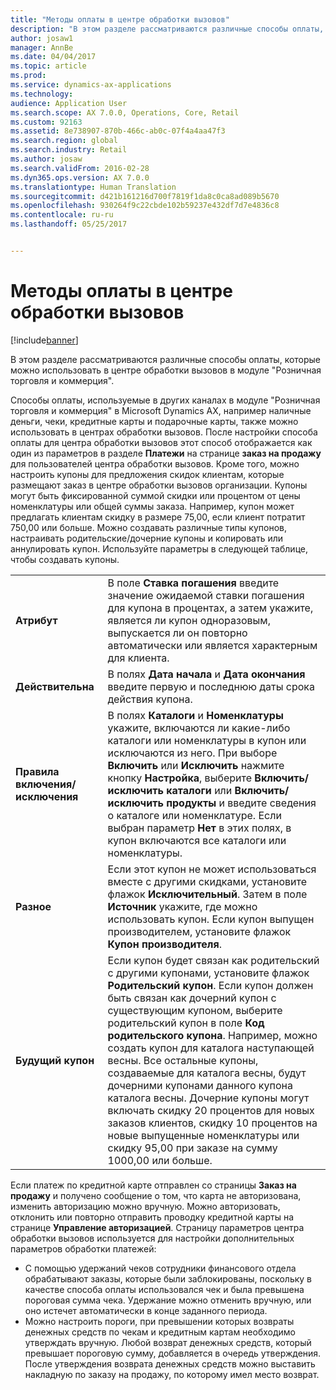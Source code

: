 ```yaml
---
title: "Методы оплаты в центре обработки вызовов"
description: "В этом разделе рассматриваются различные способы оплаты, которые можно использовать в центре обработки вызовов в модуле &quot;Розничная торговля и коммерция&quot;."
author: josaw1
manager: AnnBe
ms.date: 04/04/2017
ms.topic: article
ms.prod: 
ms.service: dynamics-ax-applications
ms.technology: 
audience: Application User
ms.search.scope: AX 7.0.0, Operations, Core, Retail
ms.custom: 92163
ms.assetid: 8e738907-870b-466c-ab0c-07f4a4aa47f3
ms.search.region: global
ms.search.industry: Retail
ms.author: josaw
ms.search.validFrom: 2016-02-28
ms.dyn365.ops.version: AX 7.0.0
ms.translationtype: Human Translation
ms.sourcegitcommit: d421b161216d700f7819f1da8c0ca8ad089b5670
ms.openlocfilehash: 930264f9c22cbde102b59237e432df7d7e4836c8
ms.contentlocale: ru-ru
ms.lasthandoff: 05/25/2017


---
```


# <a name="payment-methods-in-a-call-center"></a>Методы оплаты в центре обработки вызовов

[!include[banner](includes/banner.md)]


В этом разделе рассматриваются различные способы оплаты, которые можно использовать в центре обработки вызовов в модуле "Розничная торговля и коммерция".

Способы оплаты, используемые в других каналах в модуле "Розничная торговля и коммерция" в Microsoft Dynamics AX, например наличные деньги, чеки, кредитные карты и подарочные карты, также можно использовать в центрах обработки вызовов. После настройки способа оплаты для центра обработки вызовов этот способ отображается как один из параметров в разделе **Платежи** на странице **заказ на продажу** для пользователей центра обработки вызовов. Кроме того, можно настроить купоны для предложения скидок клиентам, которые размещают заказ в центре обработки вызовов организации. Купоны могут быть фиксированной суммой скидки или процентом от цены номенклатуры или общей суммы заказа. Например, купон может предлагать клиентам скидку в размере 75,00, если клиент потратит 750,00 или больше. Можно создавать различные типы купонов, настраивать родительские/дочерние купоны и копировать или аннулировать купон. Используйте параметры в следующей таблице, чтобы создавать купоны.

|                           |                                                                                                                                                                                                                                                                                                                                                                                                                                                                                                                                                                                                                             |
|---------------------------|-----------------------------------------------------------------------------------------------------------------------------------------------------------------------------------------------------------------------------------------------------------------------------------------------------------------------------------------------------------------------------------------------------------------------------------------------------------------------------------------------------------------------------------------------------------------------------------------------------------------------------|
| **Атрибут**             | В поле **Ставка погашения** введите значение ожидаемой ставки погашения для купона в процентах, а затем укажите, является ли купон одноразовым, выпускается ли он повторно автоматически или является характерным для клиента.                                                                                                                                                                                                                                                                                                                                                                                       |
| **Действительна**                 | В полях **Дата начала** и **Дата окончания** введите первую и последнюю даты срока действия купона.                                                                                                                                                                                                                                                                                                                                                                                                                                                                                                                     |
| **Правила включения/исключения** | В полях **Каталоги** и **Номенклатуры** укажите, включаются ли какие-либо каталоги или номенклатуры в купон или исключаются из него. При выборе **Включить** или **Исключить** нажмите кнопку **Настройка**, выберите **Включить/исключить каталоги** или **Включить/исключить продукты** и введите сведения о каталоге или номенклатуре. Если выбран параметр **Нет** в этих полях, в купон включаются все каталоги или номенклатуры.                                                                                                                                                                                                                          |
| **Разное**         | Если этот купон не может использоваться вместе с другими скидками, установите флажок **Исключительный**. Затем в поле **Источник** укажите, где можно использовать купон. Если купон выпущен производителем, установите флажок **Купон производителя**.                                                                                                                                                                                                                                                                                                                                                                |
| **Будущий купон**         | Если купон будет связан как родительский с другими купонами, установите флажок **Родительский купон**. Если купон должен быть связан как дочерний купон с существующим купоном, выберите родительский купон в поле **Код родительского купона**. Например, можно создать купон для каталога наступающей весны. Все остальные купоны, создаваемые для каталога весны, будут дочерними купонами данного купона каталога весны. Дочерние купоны могут включать скидку 20 процентов для новых заказов клиентов, скидку 10 процентов на новые выпущенные номенклатуры или скидку 95,00 при заказе на сумму 1000,00 или больше. |

Если платеж по кредитной карте отправлен со страницы **Заказ на продажу** и получено сообщение о том, что карта не авторизована, изменить авторизацию можно вручную. Можно авторизовать, отклонить или повторно отправить проводку кредитной карты на странице **Управление авторизацией**. Страницу параметров центра обработки вызовов используется для настройки дополнительных параметров обработки платежей:

-   С помощью удержаний чеков сотрудники финансового отдела обрабатывают заказы, которые были заблокированы, поскольку в качестве способа оплаты использовался чек и была превышена пороговая сумма чека. Удержание можно отменить вручную, или оно истечет автоматически в конце заданного периода.
-   Можно настроить пороги, при превышении которых возвраты денежных средств по чекам и кредитным картам необходимо утверждать вручную. Любой возврат денежных средств, который превышает пороговую сумму, добавляется в очередь утверждения. После утверждения возврата денежных средств можно выставить накладную по заказу на продажу, по которому имел место возврат.





